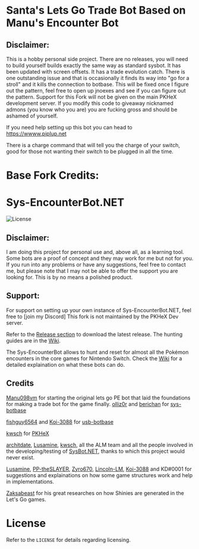 # Santa's Lets Go Trade Bot Based on Manu's Encounter Bot

## Disclaimer: 
This is a hobby personal side project. There are no releases, you will need to build yourself builds exactly the same way as standard sysbot. It has been updated with screen offsets. It has a trade evolution catch. There is one outstanding issue and that is occasionally it finds its way into "go for a stroll" and it kills the connection to botbase. This will be fixed once I figure out the pattern, feel free to open up jnoexes and see if you can figure out the pattern. Support for this Fork will not be given on the main PKHeX development server. 
If you modify this code to giveaway nicknamed admons (you know who you are) you are fucking gross and should be ashamed of yourself.

If you need help setting up this bot you can head to https://wwww.piplup.net 

There is a charge command that will tell you the charge of your switch, good for those not wanting their switch to be plugged in all the time.


# Base Fork Credits:


# Sys-EncounterBot.NET
![License](https://img.shields.io/badge/License-AGPLv3-blue.svg)

## Disclaimer:
I am doing this project for personal use and, above all, as a learning tool. Some bots are a proof of concept and they may work for me but not for you. If you run into any problems or have any suggestions, feel free to contact me, but please note that I may not be able to offer the support you are looking for. This is by no means a polished product.
## Support:
For support on setting up your own instance of Sys-EncounterBot.NET, feel free to [join my Discord]
This fork is not maintained by the PKHeX Dev server.

Refer to the [Release section](https://github.com/Manu098vm/Sys-EncounterBot.NET/releases) to download the latest release.
The hunting guides are in the [Wiki](https://github.com/Manu098vm/Sys-EncounterBot.NET/wiki).

The Sys-EncounterBot allows to hunt and reset for almost all the Pokémon encounters in the core games for Nintendo Switch.
Check the [Wiki](https://github.com/Manu098vm/Sys-EncounterBot.NET/wiki) for a detailed explaination on what these bots can do.

## Credits
[Manu098vm](https://github.com/Manu098vm) for starting the original lets go PE bot that laid the foundations for making a trade bot for the game finally.
[olliz0r](https://github.com/olliz0r) and [berichan](https://github.com/berichan) for [sys-botbase](https://github.com/olliz0r/sys-botbase)

[fishguy6564](https://github.com/fishguy6564) and [Koi-3088](https://github.com/Koi-3088) for [usb-botbase](https://github.com/fishguy6564/USB-Botbase)

[kwsch](https://github.com/kwsch) for [PKHeX](https://github.com/kwsch/PKHeX)

[architdate](https://github.com/architdate), [Lusamine](https://github.com/Lusamine), [kwsch](https://github.com/kwsch), all the ALM team and all the people involved in the developing/testing of [SysBot.NET](https://github.com/kwsch/SysBot.NET), thanks to which this project would never exist.

[Lusamine](https://github.com/Lusamine), [PP-theSLAYER](https://github.com/PP-theSLAYER), [Zyro670](https://github.com/zyro670), [Lincoln-LM](https://github.com/Lincoln-LM), [Koi-3088](https://github.com/Koi-3088) and KD#0001 for suggestions and explainations on how some game structures work and help in implementations.

[Zaksabeast](https://github.com/zaksabeast) for his great researches on how Shinies are generated in the Let's Go games.

# License
Refer to the `LICENSE` for details regarding licensing.
